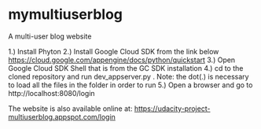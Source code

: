 # mymultiuserblog
A multi-user blog website

1.) Install Phyton
2.) Install Google Cloud SDK from the link below
		https://cloud.google.com/appengine/docs/python/quickstart
3.) Open Google Cloud SDK Shell that is from the GC SDK installation
4.) cd to the cloned repository and run dev_appserver.py .
		Note: the dot(.) is necessary to load all the files in the folder
		in order to run
5.) Open a browser and go to http://localhost:8080/login

The website is also available online at:
	https://udacity-project-multiuserblog.appspot.com/login